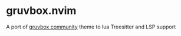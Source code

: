 # gruvbox.nvim

A port of [gruvbox community](https://github.com/gruvbox-community/gruvbox) theme to lua Treesitter and LSP support
